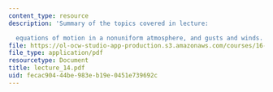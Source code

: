 ```yaml
---
content_type: resource
description: 'Summary of the topics covered in lecture:

  equations of motion in a nonuniform atmosphere, and gusts and winds.'
file: https://ol-ocw-studio-app-production.s3.amazonaws.com/courses/16-333-aircraft-stability-and-control-fall-2004/fecac90444be983eb19e0451e739692c_lecture_14.pdf
file_type: application/pdf
resourcetype: Document
title: lecture_14.pdf
uid: fecac904-44be-983e-b19e-0451e739692c
---
```

